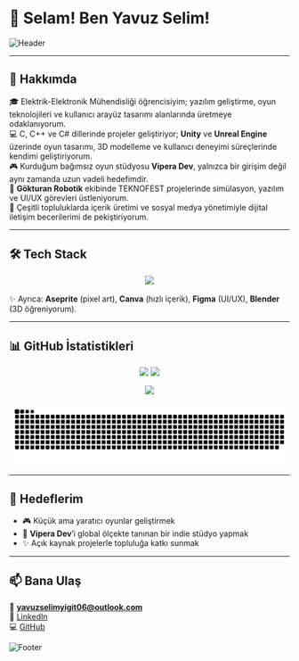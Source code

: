 # 👋 Selam! Ben Yavuz Selim!

![Header](https://capsule-render.vercel.app/api?type=waving&color=0:22d3ee,100:22c55e&height=200&section=header&text=Yavuz%20Selim%20Yiğit&fontSize=40&fontColor=ffffff&animation=fadeIn&fontAlignY=35)

---

## 🧩 Hakkımda
🎓 Elektrik-Elektronik Mühendisliği öğrencisiyim; yazılım geliştirme, oyun teknolojileri ve kullanıcı arayüz tasarımı alanlarında üretmeye odaklanıyorum.  
💻 C, C++ ve C# dillerinde projeler geliştiriyor; **Unity** ve **Unreal Engine** üzerinde oyun tasarımı, 3D modelleme ve kullanıcı deneyimi süreçlerinde kendimi geliştiriyorum.  
🎮 Kurduğum bağımsız oyun stüdyosu **Vipera Dev**, yalnızca bir girişim değil aynı zamanda uzun vadeli hedefimdir.  
🚀 **Gökturan Robotik** ekibinde TEKNOFEST projelerinde simülasyon, yazılım ve UI/UX görevleri üstleniyorum.  
🎨 Çeşitli topluluklarda içerik üretimi ve sosyal medya yönetimiyle dijital iletişim becerilerimi de pekiştiriyorum.  

---

## 🛠️ Tech Stack

<p align="center">
  <img src="https://skillicons.dev/icons?i=c,cpp,cs,unity,unreal,python,html,css,js,git,github,figma,blender" />
</p>

✨ Ayrıca: **Aseprite** (pixel art), **Canva** (hızlı içerik), **Figma** (UI/UX), **Blender** (3D öğreniyorum).  

---

## 📊 GitHub İstatistikleri

<p align="center">
  <img src="https://github-readme-stats.vercel.app/api?username=Yavuz-Selim-Yigit&show_icons=true&theme=radical&hide_border=true" height="160" />
  <img src="https://github-readme-stats.vercel.app/api/top-langs/?username=Yavuz-Selim-Yigit&layout=compact&theme=radical&hide_border=true" height="160" />
</p>

<p align="center">
  <img src="https://github-readme-streak-stats.herokuapp.com/?user=Yavuz-Selim-Yigit&theme=radical&hide_border=true" />
</p>

<p align="center">
  <img src="https://raw.githubusercontent.com/Platane/snk/output/github-contribution-grid-snake.svg" alt="commit snake" />
</p>

---

## 🎯 Hedeflerim
- 🎮 Küçük ama yaratıcı oyunlar geliştirmek  
- 🚀 **Vipera Dev**’i global ölçekte tanınan bir indie stüdyo yapmak  
- ✨ Açık kaynak projelerle topluluğa katkı sunmak  

---

## 📫 Bana Ulaş
📧 **yavuzselimyigit06@outlook.com**  
💼 [LinkedIn](https://www.linkedin.com/in/yavuz-selim-yigit)  
💻 [GitHub](https://github.com/Yavuz-Selim-Yigit)

![Footer](https://capsule-render.vercel.app/api?type=waving&color=100:22c55e,0:22d3ee&height=120&section=footer)
